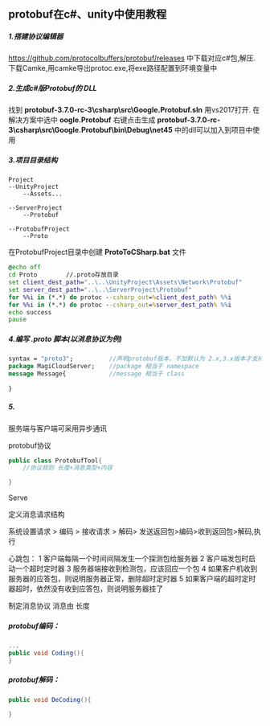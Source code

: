 ## protobuf在c#、unity中使用教程
##### 1.搭建协议编辑器
  https://github.com/protocolbuffers/protobuf/releases 中下载对应c#包,解压.
  下载Camke,用camke导出protoc.exe,将exe路径配置到环境变量中

##### 2.生成c#版Protobuf的 DLL
  找到 **protobuf-3.7.0-rc-3\csharp\src\Google.Protobuf.sln** 用vs2017打开.
  在解决方案中选中 **oogle.Protobuf** 右键点击生成
  **protobuf-3.7.0-rc-3\csharp\src\Google.Protobuf\bin\Debug\net45** 中的dll可以加入到项目中使用


##### 3.项目目录结构
    Project
    --UnityProject
        --Assets...

    --ServerProject
        --Protobuf

    --ProtobufProject
        --Proto
  在ProtobufProject目录中创建 **ProtoToCSharp.bat** 文件
  ~~~ cmd
@echo off
cd Proto        //.proto存放目录
set client_dest_path="..\..\UnityProject\Assets\Network\Protobuf"       //导出到unity项目文件路径
set server_dest_path="..\..\ServerProject\Protobuf"                     //导出到Server项目文件路径
for %%i in (*.*) do protoc --csharp_out=%client_dest_path% %%i          
for %%i in (*.*) do protoc --csharp_out=%server_dest_path% %%i
echo success
pause

  ~~~




##### 4.编写 .proto 脚本(以消息协议为例)
``` proto
syntax = "proto3";          //声明protobuf版本，不加默认为 2.x,3.x版本才支持c#
package MagiCloudServer;    //package 相当于 namespace
message Message{            //message 相当于 class
  
}

```
##### 5.

服务端与客户端可采用异步通讯

protobuf协议
~~~ c#
public class ProtobufTool{
    //协议规则 长度+消息类型+内容

}
~~~


Serve

定义消息请求结构

系统设置请求 > 编码 > 接收请求 > 解码> 发送返回包>编码>收到返回包>解码,执行

心跳包：
1 客户端每隔一个时间间隔发生一个探测包给服务器
2 客户端发包时启动一个超时定时器
3 服务器端接收到检测包，应该回应一个包
4 如果客户机收到服务器的应答包，则说明服务器正常，删除超时定时器
5 如果客户端的超时定时器超时，依然没有收到应答包，则说明服务器挂了


制定消息协议
消息由 长度

##### protobuf编码：
~~~ csharp
...
public void Coding(){
}
~~~
##### protobuf解码：
~~~ csharp
public void DeCoding(){

}
~~~


    
   
